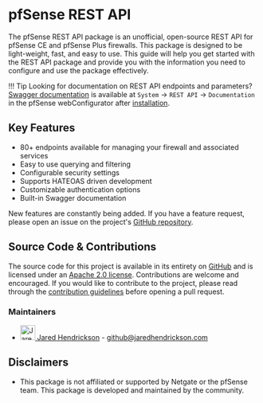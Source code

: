 # pfSense REST API

The pfSense REST API package is an unofficial, open-source REST API for pfSense CE and pfSense Plus firewalls. This package is 
designed to be light-weight, fast, and easy to use. This guide will help you get started with the REST API package and
provide you with the information you need to configure and use the package effectively.

!!! Tip
    Looking for documentation on REST API endpoints and parameters? [Swagger documentation](./swagger_and_openapi.md)
    is available at `System` -> `REST API` -> `Documentation` in the pfSense webConfigurator after 
    [installation](./install_and_config.md).

## Key Features

- 80+ endpoints available for managing your firewall and associated services
- Easy to use querying and filtering
- Configurable security settings
- Supports HATEOAS driven development
- Customizable authentication options
- Built-in Swagger documentation 

New features are constantly being added. If you have a feature request, please open an issue on the project's [GitHub 
repository](https://github.com/jaredhendrickson13/pfsense-api/issues/new?labels=backlog%2C+feature+request&projects=&template=feature-request.md).

## Source Code & Contributions

The source code for this project is available in its entirety on [GitHub](https://github.com/jaredhendrickson13/pfsense-api)
and is licensed under an [Apache 2.0 license](https://github.com/jaredhendrickson13/pfsense-api/blob/master/LICENSE).
Contributions are welcome and encouraged. If you would like to contribute to the project, please read through the
[contribution guidelines](https://github.com/jaredhendrickson13/pfsense-api/blob/master/docs/CONTRIBUTING.md) before
opening a pull request.

### Maintainers

- <a href="https://github.com/jaredhendrickson13"><img src="https://github.com/jaredhendrickson13.png" alt="Jared Hendrickson" title="Jared Hendrickson" width="30" height="30"/>   Jared Hendrickson</img></a> - github@jaredhendrickson.com

## Disclaimers

- This package is not affiliated or supported by Netgate or the pfSense team. This package is developed and maintained 
by the community.
